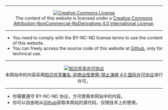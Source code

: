 ----

<center><a rel="license" href="http://creativecommons.org/licenses/by-nc-nd/4.0/" target="_blank"><img alt="Creative Commons License" style="border-width:0" src="/_static/images/cc_by-nc-nd.png" /></a><br />The content of this website is licensed under a <a rel="license" href="http://creativecommons.org/licenses/by-nc-nd/4.0/" target="_blank">Creative Commons Attribution-NonCommercial-NoDerivatives 4.0 International License</a>.</center>

----

- You need to comply with the BY-NC-ND license terms to use the content of this website.
- You can freely access the source code of this website at [Github](https://github.com/zawnpn/ZHANGWP/), only for technical use.

----

<center><a rel="license" href="http://creativecommons.org/licenses/by-nc-nd/4.0/" target="_blank"><img alt="知识共享许可协议" style="border-width:0" src="/_static/images/cc_by-nc-nd.png" /></a><br />本网站中的内容采用<a rel="license" href="http://creativecommons.org/licenses/by-nc-nd/4.0/" target="_blank">知识共享署名-非商业性使用-禁止演绎 4.0 国际许可协议</a>进行许可。</center>

----

- 你需要遵守 BY-NC-ND 协议，方可使用本网站中的内容。
- 你可以自由地从[Github](https://github.com/zawnpn/ZHANGWP/)获取本网站的源代码，仅限技术上的使用。